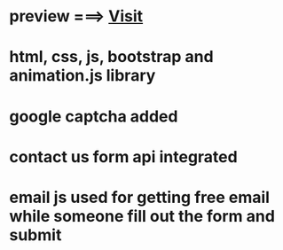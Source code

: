 # preview ===>  [Visit](https://iamsunil25.github.io/portfolio)
# html, css, js, bootstrap and animation.js library 
# google captcha added
# contact us form api integrated
# email js used for getting free email while someone fill out the form and submit
